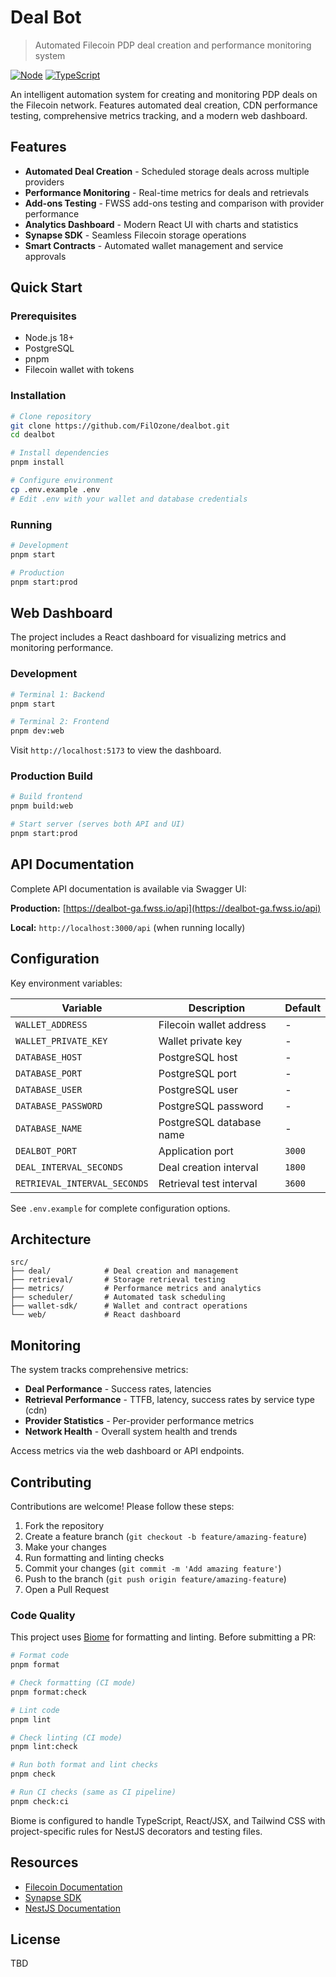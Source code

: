 # Deal Bot

> Automated Filecoin PDP deal creation and performance monitoring system

[![Node](https://img.shields.io/badge/node-%3E%3D18-brightgreen.svg)](https://nodejs.org)
[![TypeScript](https://img.shields.io/badge/typescript-5.x-blue.svg)](https://www.typescriptlang.org)

An intelligent automation system for creating and monitoring PDP deals on the Filecoin network. Features automated deal creation, CDN performance testing, comprehensive metrics tracking, and a modern web dashboard.

## Features

- **Automated Deal Creation** - Scheduled storage deals across multiple providers
- **Performance Monitoring** - Real-time metrics for deals and retrievals
- **Add-ons Testing** - FWSS add-ons testing and comparison with provider performance
- **Analytics Dashboard** - Modern React UI with charts and statistics
- **Synapse SDK** - Seamless Filecoin storage operations
- **Smart Contracts** - Automated wallet management and service approvals

## Quick Start

### Prerequisites

- Node.js 18+
- PostgreSQL
- pnpm
- Filecoin wallet with tokens

### Installation

```bash
# Clone repository
git clone https://github.com/FilOzone/dealbot.git
cd dealbot

# Install dependencies
pnpm install

# Configure environment
cp .env.example .env
# Edit .env with your wallet and database credentials
```

### Running

```bash
# Development
pnpm start

# Production
pnpm start:prod
```

## Web Dashboard

The project includes a React dashboard for visualizing metrics and monitoring performance.

### Development

```bash
# Terminal 1: Backend
pnpm start

# Terminal 2: Frontend
pnpm dev:web
```

Visit `http://localhost:5173` to view the dashboard.

### Production Build

```bash
# Build frontend
pnpm build:web

# Start server (serves both API and UI)
pnpm start:prod
```

## API Documentation

Complete API documentation is available via Swagger UI:

**Production:** [https://dealbot-ga.fwss.io/api](https://dealbot-ga.fwss.io/api)

**Local:** `http://localhost:3000/api` (when running locally)

## Configuration

Key environment variables:

| Variable                     | Description              | Default |
| ---------------------------- | ------------------------ | ------- |
| `WALLET_ADDRESS`             | Filecoin wallet address  | -       |
| `WALLET_PRIVATE_KEY`         | Wallet private key       | -       |
| `DATABASE_HOST`              | PostgreSQL host          | -       |
| `DATABASE_PORT`              | PostgreSQL port          | -       |
| `DATABASE_USER`              | PostgreSQL user          | -       |
| `DATABASE_PASSWORD`          | PostgreSQL password      | -       |
| `DATABASE_NAME`              | PostgreSQL database name | -       |
| `DEALBOT_PORT`               | Application port         | `3000`  |
| `DEAL_INTERVAL_SECONDS`      | Deal creation interval   | `1800`  |
| `RETRIEVAL_INTERVAL_SECONDS` | Retrieval test interval  | `3600`  |

See `.env.example` for complete configuration options.

## Architecture

```
src/
├── deal/            # Deal creation and management
├── retrieval/       # Storage retrieval testing
├── metrics/         # Performance metrics and analytics
├── scheduler/       # Automated task scheduling
├── wallet-sdk/      # Wallet and contract operations
└── web/             # React dashboard
```

## Monitoring

The system tracks comprehensive metrics:

- **Deal Performance** - Success rates, latencies
- **Retrieval Performance** - TTFB, latency, success rates by service type (cdn)
- **Provider Statistics** - Per-provider performance metrics
- **Network Health** - Overall system health and trends

Access metrics via the web dashboard or API endpoints.

## Contributing

Contributions are welcome! Please follow these steps:

1. Fork the repository
2. Create a feature branch (`git checkout -b feature/amazing-feature`)
3. Make your changes
4. Run formatting and linting checks
5. Commit your changes (`git commit -m 'Add amazing feature'`)
6. Push to the branch (`git push origin feature/amazing-feature`)
7. Open a Pull Request

### Code Quality

This project uses [Biome](https://biomejs.dev/) for formatting and linting. Before submitting a PR:

```bash
# Format code
pnpm format

# Check formatting (CI mode)
pnpm format:check

# Lint code
pnpm lint

# Check linting (CI mode)
pnpm lint:check

# Run both format and lint checks
pnpm check

# Run CI checks (same as CI pipeline)
pnpm check:ci
```

Biome is configured to handle TypeScript, React/JSX, and Tailwind CSS with project-specific rules for NestJS decorators and testing files.

## Resources

- [Filecoin Documentation](https://docs.filecoin.io/)
- [Synapse SDK](https://github.com/FilOzone/synapse-sdk)
- [NestJS Documentation](https://docs.nestjs.com/)

## License

TBD
